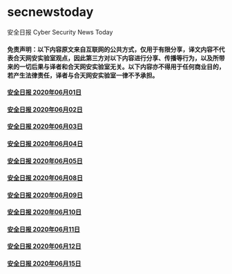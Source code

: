 # secnewstoday

安全日报 Cyber Security News Today

#### 免责声明：以下内容原文来自互联网的公共方式，仅用于有限分享，译文内容不代表合天网安实验室观点，因此第三方对以下内容进行分享、传播等行为，以及所带来的一切后果与译者和合天网安实验室无关。以下内容亦不得用于任何商业目的，若产生法律责任，译者与合天网安实验室一律不予承担。

#### [安全日报 2020年06月01日](https://github.com/hetianlab/secnewstoday/blob/master/June.2020/secnews-20200601.md)
#### [安全日报 2020年06月02日](https://github.com/hetianlab/secnewstoday/blob/master/June.2020/secnews-20200602.md)
#### [安全日报 2020年06月03日](https://github.com/hetianlab/secnewstoday/blob/master/June.2020/secnews-20200603.md)
#### [安全日报 2020年06月04日](https://github.com/hetianlab/secnewstoday/blob/master/June.2020/secnews-20200604.md)
#### [安全日报 2020年06月05日](https://github.com/hetianlab/secnewstoday/blob/master/June.2020/secnews-20200605.md)
#### [安全日报 2020年06月08日](https://github.com/hetianlab/secnewstoday/blob/master/June.2020/secnews-20200608.md)
#### [安全日报 2020年06月09日](https://github.com/hetianlab/secnewstoday/blob/master/June.2020/secnews-20200609.md)
#### [安全日报 2020年06月10日](https://github.com/hetianlab/secnewstoday/blob/master/June.2020/secnews-20200610.md)
#### [安全日报 2020年06月11日](https://github.com/hetianlab/secnewstoday/blob/master/June.2020/secnews-20200611.md)
#### [安全日报 2020年06月12日](https://github.com/hetianlab/secnewstoday/blob/master/June.2020/secnews-20200612.md)
#### [安全日报 2020年06月15日](https://github.com/hetianlab/secnewstoday/blob/master/June.2020/secnews-20200615.md)
